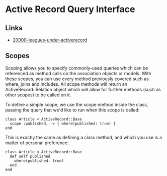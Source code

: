 # Active Record Query Interface

## Links

* [20000-leagues-under-activerecord](http://patshaughnessy.net/2014/9/17/20000-leagues-under-activerecord)

## Scopes

Scoping allows you to specify commonly-used queries which can be referenced as method calls on the association objects or models. With these scopes, you can use every method previously covered such as where, joins and includes. All scope methods will return an ActiveRecord::Relation object which will allow for further methods (such as other scopes) to be called on it.

To define a simple scope, we use the scope method inside the class, passing the query that we'd like to run when this scope is called:

	class Article < ActiveRecord::Base
	  scope :published, -> { where(published: true) }
	end

This is exactly the same as defining a class method, and which you use is a matter of personal preference:

	class Article < ActiveRecord::Base
	  def self.published
	    where(published: true)
	  end
	end









	














